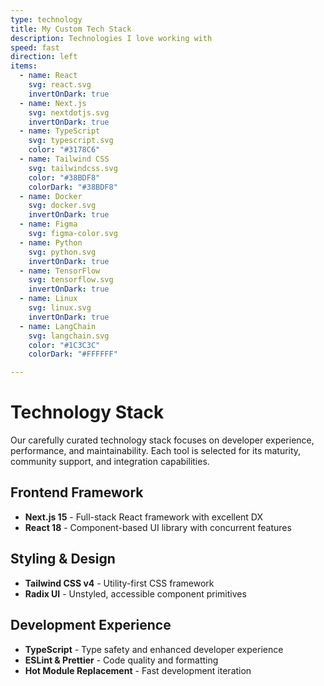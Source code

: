 ```yaml
---
type: technology
title: My Custom Tech Stack
description: Technologies I love working with
speed: fast
direction: left
items:
  - name: React
    svg: react.svg
    invertOnDark: true
  - name: Next.js
    svg: nextdotjs.svg
    invertOnDark: true
  - name: TypeScript
    svg: typescript.svg
    color: "#3178C6"
  - name: Tailwind CSS
    svg: tailwindcss.svg
    color: "#38BDF8"
    colorDark: "#38BDF8"
  - name: Docker
    svg: docker.svg 
    invertOnDark: true
  - name: Figma
    svg: figma-color.svg
  - name: Python
    svg: python.svg
    invertOnDark: true
  - name: TensorFlow
    svg: tensorflow.svg 
    invertOnDark: true
  - name: Linux
    svg: linux.svg
    invertOnDark: true
  - name: LangChain
    svg: langchain.svg
    color: "#1C3C3C"
    colorDark: "#FFFFFF"

---
```


# Technology Stack

Our carefully curated technology stack focuses on developer experience, performance, and maintainability. Each tool is selected for its maturity, community support, and integration capabilities.

## Frontend Framework
- **Next.js 15** - Full-stack React framework with excellent DX
- **React 18** - Component-based UI library with concurrent features

## Styling & Design
- **Tailwind CSS v4** - Utility-first CSS framework
- **Radix UI** - Unstyled, accessible component primitives

## Development Experience  
- **TypeScript** - Type safety and enhanced developer experience
- **ESLint & Prettier** - Code quality and formatting
- **Hot Module Replacement** - Fast development iteration
